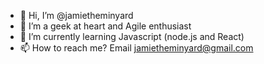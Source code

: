 - 👋 Hi, I’m @jamietheminyard
- 👀 I’m a geek at heart and Agile enthusiast
- 🌱 I’m currently learning Javascript (node.js and React)
- 📫 How to reach me? Email jamietheminyard@gmail.com
